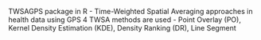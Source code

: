 TWSAGPS package in R - Time-Weighted Spatial Averaging approaches in health data using GPS
4 TWSA methods are used - Point Overlay (PO), Kernel Density Estimation (KDE), Density Ranking (DR), Line Segment

